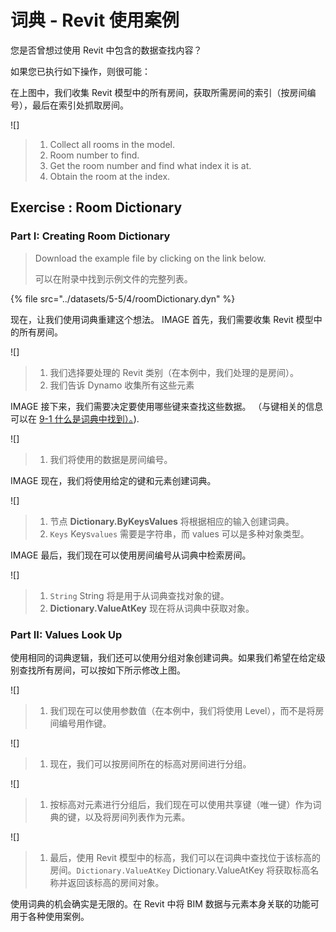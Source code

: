 # 词典 - Revit 使用案例

您是否曾想过使用 Revit 中包含的数据查找内容？

如果您已执行如下操作，则很可能：

在上图中，我们收集 Revit 模型中的所有房间，获取所需房间的索引（按房间编号），最后在索引处抓取房间。

![]

> 1. Collect all rooms in the model.
> 2. Room number to find.
> 3. Get the room number and find what index it is at.
> 4. Obtain the room at the index.

## Exercise : Room Dictionary

### Part I: Creating Room Dictionary

> Download the example file by clicking on the link below.
>
> 可以在附录中找到示例文件的完整列表。

{% file src="../datasets/5-5/4/roomDictionary.dyn" %}

现在，让我们使用词典重建这个想法。 IMAGE 首先，我们需要收集 Revit 模型中的所有房间。

![]

> 1. 我们选择要处理的 Revit 类别（在本例中，我们处理的是房间）。
> 2. 我们告诉 Dynamo 收集所有这些元素

IMAGE 接下来，我们需要决定要使用哪些键来查找这些数据。 （与键相关的信息可以在 [9-1 什么是词典中找到）。](9-1\_what-is-a-dictionary.md)).

![]

> 1. 我们将使用的数据是房间编号。

IMAGE 现在，我们将使用给定的键和元素创建词典。

![]

> 1. 节点 **Dictionary.ByKeysValues** 将根据相应的输入创建词典。
> 2. `Keys` Keys`values` 需要是字符串，而 values 可以是多种对象类型。

IMAGE 最后，我们现在可以使用房间编号从词典中检索房间。

![]

> 1. `String` String 将是用于从词典查找对象的键。
> 2. **Dictionary.ValueAtKey** 现在将从词典中获取对象。

### Part II: Values Look Up

使用相同的词典逻辑，我们还可以使用分组对象创建词典。如果我们希望在给定级别查找所有房间，可以按如下所示修改上图。

![]

> 1. 我们现在可以使用参数值（在本例中，我们将使用 Level），而不是将房间编号用作键。

![]

> 1. 现在，我们可以按房间所在的标高对房间进行分组。

![]

> 1. 按标高对元素进行分组后，我们现在可以使用共享键（唯一键）作为词典的键，以及将房间列表作为元素。

![]

> 1. 最后，使用 Revit 模型中的标高，我们可以在词典中查找位于该标高的房间。`Dictionary.ValueAtKey` Dictionary.ValueAtKey 将获取标高名称并返回该标高的房间对象。

使用词典的机会确实是无限的。在 Revit 中将 BIM 数据与元素本身关联的功能可用于各种使用案例。
